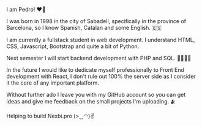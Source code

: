 I am Pedro! ❤️‍🔥

I was born in 1998 in the city of Sabadell, specifically in the province of Barcelona, so I know Spanish, Catalan and some English. 🇪🇸 

I am currently a fullstack student in web development. I understand HTML, CSS, Javascript, Bootstrap and quite a bit of Python. 

Next semester I will start backend development with PHP and SQL. 👨‍🎓👨‍💻

In the future I would like to dedicate myself professionally to Front End development with React, I don't rule out 100% the server side as I consider it the core of any important platform. 

Without further ado I leave you with my GitHub account so you can get ideas and give me feedback on the small projects I'm uploading. 🫂

Helping to build Nexbi.pro (>‿◠)✌
